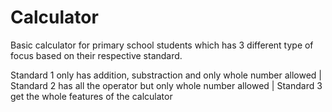 # Calculator

Basic calculator for primary school students which has 3 different type of focus based on their respective standard.

Standard 1 only has addition, substraction and only whole number allowed
| Standard 2 has all the operator but only whole number allowed
| Standard 3 get the whole features of the calculator
